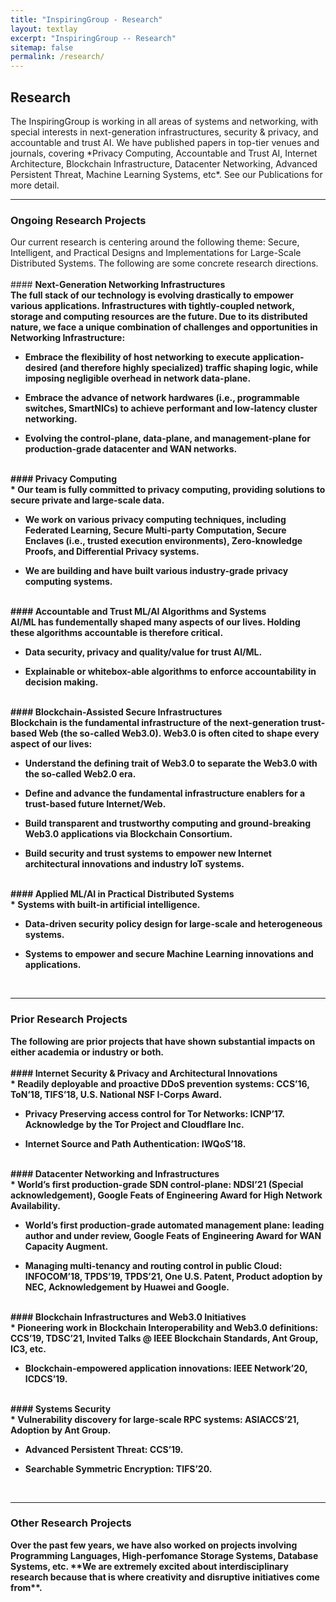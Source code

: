 ```yaml
---
title: "InspiringGroup - Research"
layout: textlay
excerpt: "InspiringGroup -- Research"
sitemap: false
permalink: /research/
---
```


## Research

<div class="largefont">
The InspiringGroup is working in all areas of systems and networking, with special interests in <span class="bluewords">next-generation infrastructures</span>, <span class="bluewords">security & privacy</span>, and <span class="bluewords">accountable and trust AI</span>. We have published papers in top-tier venues and journals, covering *Privacy Computing, Accountable and Trust AI, Internet Architecture, Blockchain Infrastructure, Datacenter Networking, Advanced Persistent Threat, Machine Learning Systems, etc*. See our Publications for more detail.
</div>

---

### Ongoing Research Projects

<div class="largefont">
Our current research is centering around the following theme: <span class="bluewords">Secure, Intelligent, and Practical Designs and Implementations for Large-Scale Distributed Systems</span>. The following are some concrete research directions.
</div>
<br />

<div class="rblock">
#### <b>Next-Generation Networking Infrastructures

<div class="largefont">
The full stack of our technology is evolving drastically to empower various applications. Infrastructures with tightly-coupled network, storage and computing resources are the future. Due to its distributed nature, we face a unique combination of challenges and opportunities in Networking Infrastructure:

  * Embrace the flexibility of host networking to execute application-desired (and therefore highly specialized) traffic shaping logic, while imposing negligible overhead in network data-plane. 

  * Embrace the advance of network hardwares (i.e., programmable switches, SmartNICs) to achieve performant and low-latency cluster networking. 

  * Evolving the control-plane, data-plane, and management-plane for production-grade datacenter and WAN networks.  
</div>
</div>
<br />
 
<div class="rblock">
#### <b>Privacy Computing 

<div class="largefont">
  * Our team is fully committed to privacy computing, providing solutions to secure private and large-scale data. 
  
  * We work on various privacy computing techniques, including Federated Learning, Secure Multi-party Computation, Secure Enclaves (i.e., trusted execution environments), Zero-knowledge Proofs, and Differential Privacy systems. 
 
  * We are building and have built various industry-grade privacy computing systems.  
</div>
</div>
<br />
 
 <div class="rblock">
#### <b>Accountable and Trust ML/AI Algorithms and Systems

<div class="largefont">
 AI/ML has fundementally shaped many aspects of our lives. Holding these algorithms accountable is therefore critical. 
 
  * Data security, privacy and quality/value for trust AI/ML.
 
  * Explainable or whitebox-able algorithms to enforce accountability in decision making.
</div>
</div>
<br />

<div class="rblock">
#### <b>Blockchain-Assisted Secure Infrastructures

<div class="largefont">
Blockchain is the fundamental infrastructure of the next-generation trust-based Web (the so-called Web3.0).  Web3.0 is often cited to shape every aspect of our lives:

  * Understand the defining trait of Web3.0 to separate the Web3.0 with the so-called Web2.0 era. 

  * Define and advance the fundamental infrastructure enablers for a trust-based future Internet/Web. 

  * Build transparent and trustworthy computing and ground-breaking Web3.0 applications via Blockchain Consortium. 

  * Build security and trust systems to empower new Internet architectural innovations and industry IoT systems. 
</div>
</div>
<br />

<div class="rblock">
#### <b>Applied ML/AI in Practical Distributed Systems
 
<div class="largefont">
  * Systems with built-in artificial intelligence. 

  * Data-driven security policy design for large-scale and heterogeneous systems. 

  * Systems to empower and secure Machine Learning innovations and applications. 
</div>
</div>
<br />

---

### Prior Research Projects 

<div class="largefont">
The following are prior projects that have shown substantial impacts on either academia or industry or both. 
</div>
<br />

<div class="rblock">
#### <b>Internet Security & Privacy and Architectural Innovations

<div class="largefont">
  * Readily deployable and proactive DDoS prevention systems: CCS’16, ToN’18, TIFS’18, U.S. National NSF I-Corps Award.

  * Privacy Preserving access control for Tor Networks: ICNP’17. Acknowledge by the Tor Project and Cloudflare Inc. 

  * Internet Source and Path Authentication: IWQoS’18.
</div>
</div>
<br />

<div class="rblock">
#### <b>Datacenter Networking and Infrastructures

<div class="largefont">
  * World’s first production-grade SDN control-plane: NDSI’21 (Special acknowledgement), Google Feats of Engineering Award for High Network Availability. 

  * World’s first production-grade automated management plane: leading author and under review, Google Feats of Engineering Award for WAN Capacity Augment.

  * Managing multi-tenancy and routing control in public Cloud: INFOCOM’18, TPDS’19, TPDS’21, One U.S. Patent, Product adoption by NEC, Acknowledgement by Huawei and Google. 
</div>
</div>
<br />

<div class="rblock">
#### <b>Blockchain Infrastructures and Web3.0 Initiatives

<div class="largefont">
  * Pioneering work in Blockchain Interoperability and Web3.0 definitions: CCS’19, TDSC’21, Invited Talks @ IEEE Blockchain Standards, Ant Group, IC3, etc.

  * Blockchain-empowered application innovations: IEEE Network’20, ICDCS’19. 
</div>
</div>
<br />

<div class="rblock">
#### <b>Systems Security

<div class="largefont">
  * Vulnerability discovery for large-scale RPC systems: ASIACCS’21, Adoption by Ant Group. 

  * Advanced Persistent Threat: CCS’19.

  * Searchable Symmetric Encryption: TIFS’20.
</div>
</div>
<br />

---

### Other Research Projects

<div class="largefont">
Over the past few years, we have also worked on projects involving Programming Languages, High-perfomance Storage Systems, Database Systems, etc. **We are extremely excited about interdisciplinary research because that is where creativity and disruptive initiatives come from**. 
</div>
<br />
